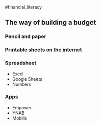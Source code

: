 #financial_literacy 

## The way of building a budget
### Pencil and paper
### Printable sheets on the internet
### Spreadsheet
- Excel
- Google Sheets
- Numbers
###  Apps
- Empower
- YNAB
- Mobills
